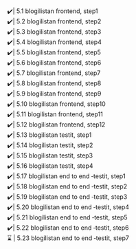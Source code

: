 ✔️| 5.1 blogilistan frontend, step1 <br>
✔️| 5.2 blogilistan frontend, step2 <br>
✔️| 5.3 blogilistan frontend, step3 <br>
✔️| 5.4 blogilistan frontend, step4 <br>
✔️| 5.5 blogilistan frontend, step5 <br>
✔️| 5.6 blogilistan frontend, step6 <br>
✔️| 5.7 blogilistan frontend, step7 <br>
✔️| 5.8 blogilistan frontend, step8 <br>
✔️| 5.9 blogilistan frontend, step9 <br>
✔️| 5.10 blogilistan frontend, step10 <br>
✔️| 5.11 blogilistan frontend, step11 <br>
✔️| 5.12 blogilistan frontend, step12 <br>
✔️| 5.13 blogilistan testit, step1 <br>
✔️| 5.14 blogilistan testit, step2 <br>
✔️| 5.15 blogilistan testit, step3 <br>
✔️| 5.16 blogilistan testit, step4 <br>
✔️| 5.17 blogilistan end to end ‑testit, step1 <br>
✔️| 5.18 blogilistan end to end ‑testit, step2 <br>
✔️| 5.19 blogilistan end to end ‑testit, step3 <br>
✔️| 5.20 blogilistan end to end ‑testit, step4 <br>
✔️| 5.21 blogilistan end to end ‑testit, step5 <br>
✔️| 5.22 blogilistan end to end ‑testit, step6 <br>
⌛ | 5.23 blogilistan end to end ‑testit, step7 <br>

